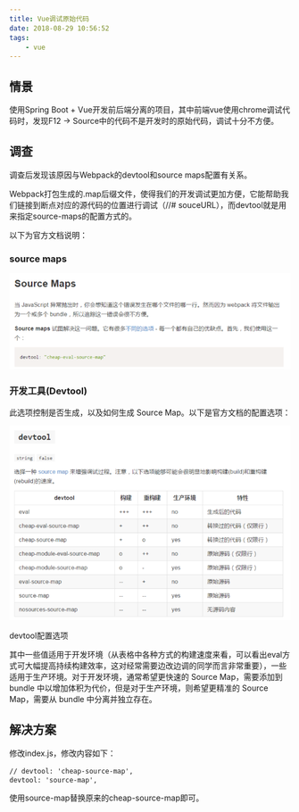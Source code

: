 ```yaml
---
title: Vue调试原始代码
date: 2018-08-29 10:56:52
tags:
    - vue
---
```


## 情景
使用Spring Boot + Vue开发前后端分离的项目，其中前端vue使用chrome调试代码时，发现F12 -> Source中的代码不是开发时的原始代码，调试十分不方便。

## 调查
调查后发现该原因与Webpack的devtool和source maps配置有关系。

Webpack打包生成的.map后缀文件，使得我们的开发调试更加方便，它能帮助我们链接到断点对应的源代码的位置进行调试（//# souceURL），而devtool就是用来指定source-maps的配置方式的。

以下为官方文档说明：

### source maps

![source maps](/upload/vue调试原始代码/vue调试原始代码_1.png)

### 开发工具(Devtool)

此选项控制是否生成，以及如何生成 Source Map。以下是官方文档的配置选项：

![devtool](/upload/vue调试原始代码/vue调试原始代码_2.png)

devtool配置选项

其中一些值适用于开发环境（从表格中各种方式的构建速度来看，可以看出eval方式可大幅提高持续构建效率，这对经常需要边改边调的同学而言非常重要），一些适用于生产环境。对于开发环境，通常希望更快速的 Source Map，需要添加到 bundle 中以增加体积为代价，但是对于生产环境，则希望更精准的 Source Map，需要从 bundle 中分离并独立存在。

## 解决方案
修改index.js，修改内容如下：

```
// devtool: 'cheap-source-map',
devtool: 'source-map',
```

使用source-map替换原来的cheap-source-map即可。

